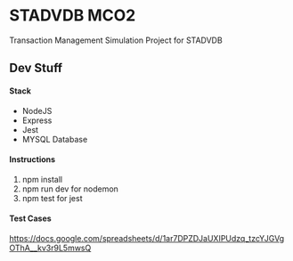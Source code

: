 # STADVDB MCO2
Transaction Management Simulation Project for STADVDB 

## Dev Stuff

#### Stack
- NodeJS 
- Express
- Jest
- MYSQL Database

#### Instructions
1. npm install
2. npm run dev for nodemon
3. npm test for jest

#### Test Cases
https://docs.google.com/spreadsheets/d/1ar7DPZDJaUXIPUdzq_tzcYJGVgOThA__kv3r9L5mwsQ
